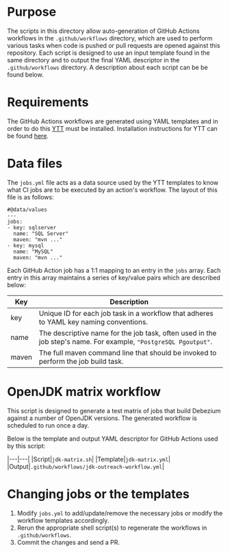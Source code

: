 # Purpose

The scripts in this directory allow auto-generation of GitHub Actions workflows in the `.github/workflows` directory, which are used to perform various tasks when code is pushed or pull requests are opened against this repository.
Each script is designed to use an input template found in the same directory and to output the final YAML descriptor in the `.github/workflows` directory.
A description about each script can be be found below.

# Requirements

The GitHub Actions workflows are generated using YAML templates and in order to do this [YTT](https://get-ytt.io/) must be installed.
Installation instructions for YTT can be found [here](https://k14s.io/#install-from-github-release).

# Data files

The `jobs.yml` file acts as a data source used by the YTT templates to know what CI jobs are to be executed by an action's workflow.
The layout of this file is as follows:

```
#@data/values
---
jobs:
- key: sqlserver
  name: "SQL Server"
  maven: "mvn ..."
- key: mysql
  name: "MySQL"
  maven: "mvn ..."
```

Each GitHub Action job has a 1:1 mapping to an entry in the `jobs` array.
Each entry in this array maintains a series of key/value pairs which are described below:

|Key|Description|
|---|---|
|key|Unique ID for each job task in a workflow that adheres to YAML key naming conventions.|
|name|The descriptive name for the job task, often used in the job step's name.  For example, `"PostgreSQL Pgoutput"`.|
|maven|The full maven command line that should be invoked to perform the job build task.|

# OpenJDK matrix workflow

This script is designed to generate a test matrix of jobs that build Debezium against a number of OpenJDK versions.
The generated workflow is scheduled to run once a day.

Below is the template and output YAML descriptor for GitHub Actions used by this script:

|---|---|
|Script|`jdk-matrix.sh`|
|Template|`jdk-matrix.yml`|
|Output|`.github/workflows/jdk-outreach-workflow.yml`|

# Changing jobs or the templates

1. Modify `jobs.yml` to add/update/remove the necessary jobs or modify the workflow templates accordingly.
2. Rerun the appropriate shell script(s) to regenerate the workflows in `.github/workflows`.
3. Commit the changes and send a PR.